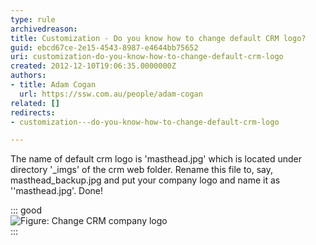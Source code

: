 ```yaml
---
type: rule
archivedreason: 
title: Customization - Do you know how to change default CRM logo?
guid: ebcd67ce-2e15-4543-8987-e4644bb75652
uri: customization-do-you-know-how-to-change-default-crm-logo
created: 2012-12-10T19:06:35.0000000Z
authors:
- title: Adam Cogan
  url: https://ssw.com.au/people/adam-cogan
related: []
redirects:
- customization---do-you-know-how-to-change-default-crm-logo

---
```


The name of default crm logo is 'masthead.jpg' which is located under directory           '\_imgs' of the crm web folder. Rename this file to, say, masthead\_backup.jpg and           put your company logo and name it as ''masthead.jpg'. Done!

<!--endintro-->


::: good  
![Figure: Change CRM company logo](CRM\_ChangeLogo.jpg)  
:::
